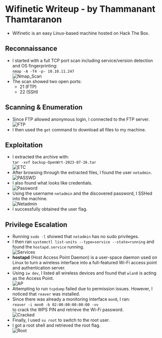 # Wifinetic Writeup - by Thammanant Thamtaranon  
- Wifinetic is an easy Linux-based machine hosted on Hack The Box.

## Reconnaissance  
- I started with a full TCP port scan including service/version detection and OS fingerprinting:  
  `nmap -A -T4 -p- 10.10.11.247`  
![Nmap_Scan](Nmap_Scan.png)  
- The scan showed two open ports:  
  - 21 (FTP)  
  - 22 (SSH)

## Scanning & Enumeration  
- Since FTP allowed anonymous login, I connected to the FTP server.  
![FTP](FTP.png)  
- I then used the `get` command to download all files to my machine.

## Exploitation  
- I extracted the archive with:  
  `tar -xvf backup-OpenWrt-2023-07-26.tar`  
![ETC](ETC.png)  
- After browsing through the extracted files, I found the user `netadmin`.  
![PASSWD](PASSWD.png)  
- I also found what looks like credentials.  
![Password](Password.png)  
- Using the username `netadmin` and the discovered password, I SSHed into the machine.  
![Netadmin](Netadmin.png)  
- I successfully obtained the user flag.

## Privilege Escalation  
- Running `sudo -l` showed that `netadmin` has no sudo privileges.  
- I then ran `systemctl list-units --type=service --state=running` and found the `hostapd.service` running.  
![Services](Services.png)  
- **hostapd** (Host Access Point Daemon) is a user-space daemon used on Linux to turn a wireless interface into a full-featured Wi-Fi access point and authentication server.  
- Using `iw dev`, I listed all wireless devices and found that `wlan0` is acting as the Access Point.  
![AP](AP.png)  
- Attempting to run `tcpdump` failed due to permission issues. However, I noticed that `reaver` was installed.  
- Since there was already a monitoring interface `mon0`, I ran:  
  `reaver -i mon0 -b 02:00:00:00:00:00 -vv`  
  to crack the WPS PIN and retrieve the Wi-Fi password.  
![Cracked](Cracked.png)  
- Finally, I used `su root` to switch to the root user.  
- I got a root shell and retrieved the root flag.  
![Root](Root.png)
